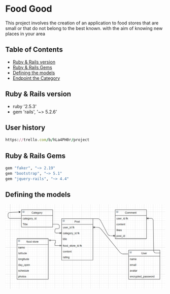 # Food Good

This project involves the creation of an application to food stores that are small or that do not belong to the best known. with the aim of knowing new places in your area

## Table of Contents

* [Ruby & Rails version](#ruby---rails-version)
* [Ruby & Rails Gems](#ruby---rails-gems)
* [Defining the models](#defining-the-models)
* [Endpoint the Category](#Endpoint-the-Category)
    
## Ruby & Rails version

* ruby '2.5.3'
* gem 'rails', '~> 5.2.6'

## User history

```ruby
https://trello.com/b/hLa4PH0r/project
```

## Ruby & Rails Gems

```ruby
gem "faker", "~> 2.19"
gem "bootstrap", "~> 5.1"
gem "jquery-rails", "~> 4.4"
```

## Defining the models

![Good Food](app/assets/images/diagrama.png)



